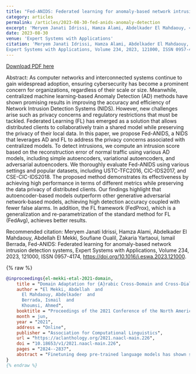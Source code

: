 ```yaml
---
title: "Fed-ANIDS: Federated learning for anomaly-based network intrusion detection systems"
category: articles
permalink: /articles/2023-08-30-fed-anids-anomaly-detection
excerpt: 'Meryem Janati Idrissi, Hamza Alami, Abdelkader El Mahdaouy, <b>Abdellah El Mekki</b>, Soufiane Oualil, Zakaria Yartaoui, Ismail Berrada'
date: 2023-08-30
venue: 'Expert Systems with Applications'
citation: 'Meryem Janati Idrissi, Hamza Alami, Abdelkader El Mahdaouy, Abdellah El Mekki, Soufiane Oualil, Zakaria Yartaoui, Ismail Berrada, Fed-ANIDS: Federated learning for anomaly-based network intrusion detection systems,
Expert Systems with Applications, Volume 234, 2023, 121000, ISSN 0957-4174, https://doi.org/10.1016/j.eswa.2023.121000.'
---
```


<a href='https://www.sciencedirect.com/science/article/pii/S0957417423015026'>Download PDF here</a>

Abstract: As computer networks and interconnected systems continue to gain widespread adoption, ensuring cybersecurity has become a prominent concern for organizations, regardless of their scale or size. Meanwhile, centralized machine learning-based Anomaly Detection (AD) methods have shown promising results in improving the accuracy and efficiency of Network Intrusion Detection Systems (NIDS). However, new challenges arise such as privacy concerns and regulatory restrictions that must be tackled. Federated Learning (FL) has emerged as a solution that allows distributed clients to collaboratively train a shared model while preserving the privacy of their local data. In this paper, we propose Fed-ANIDS, a NIDS that leverages AD and FL to address the privacy concerns associated with centralized models. To detect intrusions, we compute an intrusion score based on the reconstruction error of normal traffic using various AD models, including simple autoencoders, variational autoencoders, and adversarial autoencoders. We thoroughly evaluate Fed-ANIDS using various settings and popular datasets, including USTC-TFC2016, CIC-IDS2017, and CSE-CIC-IDS2018. The proposed method demonstrates its effectiveness by achieving high performance in terms of different metrics while preserving the data privacy of distributed clients. Our findings highlight that autoencoder-based models outperform other generative adversarial network-based models, achieving high detection accuracy coupled with fewer false alarms. In addition, the FL framework (FedProx), which is a generalization and re-parametrization of the standard method for FL (FedAvg), achieves better results.


 Recommended citation: Meryem Janati Idrissi, Hamza Alami, Abdelkader El Mahdaouy, Abdellah El Mekki, Soufiane Oualil, Zakaria Yartaoui, Ismail Berrada, Fed-ANIDS: Federated learning for anomaly-based network intrusion detection systems,
Expert Systems with Applications, Volume 234, 2023, 121000, ISSN 0957-4174, https://doi.org/10.1016/j.eswa.2023.121000.

{% raw %}
```bibtex
@inproceedings{el-mekki-etal-2021-domain,
    title = "Domain Adaptation for {A}rabic Cross-Domain and Cross-Dialect Sentiment Analysis from Contextualized Word Embedding",
    author = "El Mekki, Abdellah  and
      El Mahdaouy, Abdelkader  and
      Berrada, Ismail  and
      Khoumsi, Ahmed",
    booktitle = "Proceedings of the 2021 Conference of the North American Chapter of the Association for Computational Linguistics: Human Language Technologies",
    month = jun,
    year = "2021",
    address = "Online",
    publisher = "Association for Computational Linguistics",
    url = "https://aclanthology.org/2021.naacl-main.226",
    doi = "10.18653/v1/2021.naacl-main.226",
    pages = "2824--2837",
    abstract = "Finetuning deep pre-trained language models has shown state-of-the-art performances on a wide range of Natural Language Processing (NLP) applications. Nevertheless, their generalization performance drops under domain shift. In the case of Arabic language, diglossia makes building and annotating corpora for each dialect and/or domain a more challenging task. Unsupervised Domain Adaptation tackles this issue by transferring the learned knowledge from labeled source domain data to unlabeled target domain data. In this paper, we propose a new unsupervised domain adaptation method for Arabic cross-domain and cross-dialect sentiment analysis from Contextualized Word Embedding. Several experiments are performed adopting the coarse-grained and the fine-grained taxonomies of Arabic dialects. The obtained results show that our method yields very promising results and outperforms several domain adaptation methods for most of the evaluated datasets. On average, our method increases the performance by an improvement rate of 20.8{\%} over the zero-shot transfer learning from BERT.",
}
{% endraw %}

